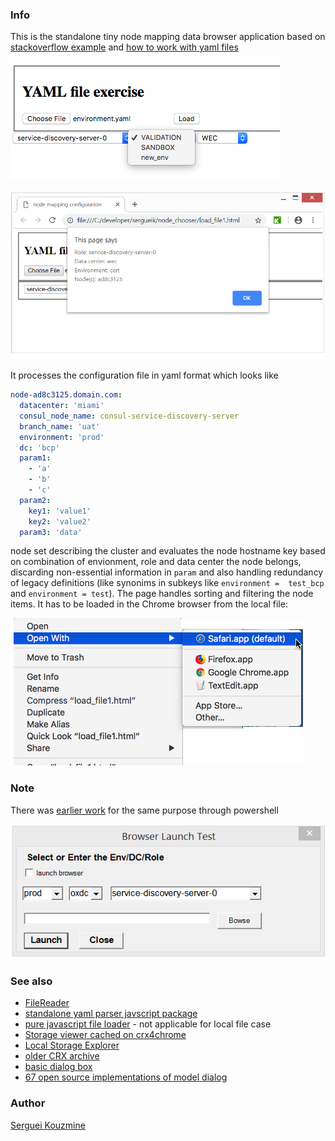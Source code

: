 ### Info


This is the standalone tiny node mapping data browser application based on
[stackoverflow example](https://stackoverflow.com/questions/7346563/loading-local-json-file) and [how to work with yaml files](https://stackoverflow.com/questions/9043765/how-to-parse-yaml-in-the-browser)

![OSX Example](https://github.com/sergueik/node_chooser/blob/master/screenshots/osx_chrome_loaded.png)

![Windows Example](https://github.com/sergueik/node_chooser/blob/master/screenshots/windows_chrome.png)

It processes the configuration file in yaml format which looks like
```yaml
node-ad8c3125.domain.com:
  datacenter: 'miami'
  consul_node_name: consul-service-discovery-server
  branch_name: 'uat'
  environment: 'prod'
  dc: 'bcp'
  param1:
    - 'a'
    - 'b'
    - 'c'
  param2:
    key1: 'value1'
    key2: 'value2'
  param3: 'data'
```
node set describing the cluster and evaluates the node hostname key based on combination of envionment, role and data center the node belongs, discarding non-essential information in `param` and also handling redundancy of legacy definitions (like synonims in subkeys like `environment =  test_bcp` and `environment = test`).
The page handles sorting and filtering the node items. It has to be loaded in the Chrome browser from the local file:


![OSX starting](https://github.com/sergueik/node_chooser/blob/master/screenshots/osx_open_capture.png)

### Note

There was [earlier work](https://github.com/sergueik/powershell_ui_samples/blob/master/node_selector_sample.ps1) for the same purpose through powershell

![Windows PowershellExample](https://github.com/sergueik/node_chooser/blob/master/screenshots/windows_powershell.png)

### See also

  * [FileReader](http://www.html5rocks.com/en/tutorials/file/dndfiles/)
  * [standalone yaml parser javscript package](https://github.com/nodeca/js-yaml)
  * [pure javascript file loader](https://codepen.io/KryptoniteDove/post/load-json-file-locally-using-pure-javascript) -  not applicable for local file case
  * [Storage viewer cached on crx4chrome](https://www.crx4chrome.com/down/116967/cdn/)
  * [Local Storage Explorer](https://chrome.google.com/webstore/detail/local-storage-explorer/hglfomidogadbhelcfomenpieffpfaeb?hl=en)
  * [older CRX archive](https://www.crx4chrome.com/crx/43583/)
  * [basic dialog box](https://www.w3schools.com/howto/howto_css_modals.asp)
  * [67 open source implementations of model dialog](https://www.appcues.com/blog/67-open-source-modal-window-plugins-made-with-jquery-javascript-css-and-more)

### Author

[Serguei Kouzmine](kouzmine_serguei@yahoo.com)

